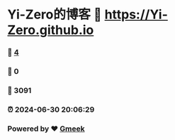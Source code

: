 # Yi-Zero的博客 :link: https://Yi-Zero.github.io 
### :page_facing_up: [4](https://Yi-Zero.github.io/tag.html) 
### :speech_balloon: 0 
### :hibiscus: 3091 
### :alarm_clock: 2024-06-30 20:06:29 
### Powered by :heart: [Gmeek](https://github.com/Meekdai/Gmeek)
